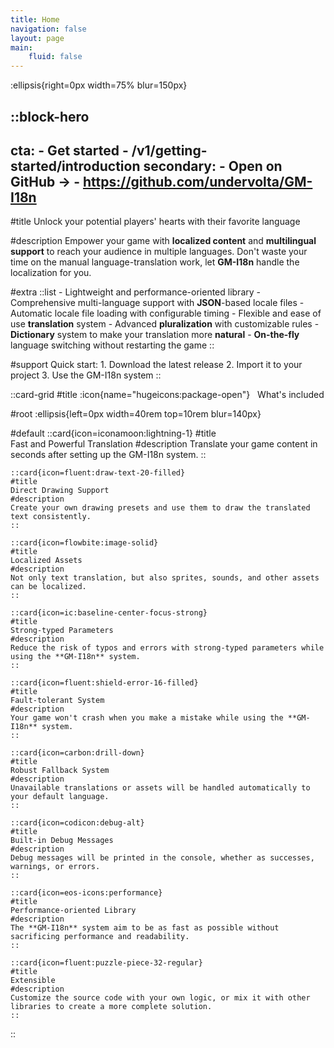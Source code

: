 ```yaml
---
title: Home
navigation: false
layout: page
main:
    fluid: false
---
```


:ellipsis{right=0px width=75% blur=150px}

::block-hero
---
cta:
    - Get started
    - /v1/getting-started/introduction
secondary:
    - Open on GitHub →
    - https://github.com/undervolta/GM-I18n
---

#title
Unlock your potential players' hearts with their favorite language

#description
Empower your game with **localized content** and **multilingual support** to reach your audience in multiple languages. Don't waste your time on the manual language-translation work, let **GM-I18n** handle the localization for you.

#extra
    ::list
    - Lightweight and performance-oriented library
    - Comprehensive multi-language support with **JSON**-based locale files
    - Automatic locale file loading with configurable timing
    - Flexible and ease of use **translation** system 
    - Advanced **pluralization** with customizable rules
    - **Dictionary** system to make your translation more **natural**
    - **On-the-fly** language switching without restarting the game
    ::

#support
    Quick start:
	1. Download the latest release
	2. Import it to your project
	3. Use the GM-I18n system
::

::card-grid
#title
:icon{name="hugeicons:package-open"} &nbsp; What's included

#root
:ellipsis{left=0px width=40rem top=10rem blur=140px}

#default
    ::card{icon=iconamoon:lightning-1}
    #title  
    Fast and Powerful Translation
    #description
    Translate your game content in seconds after setting up the GM-I18n system.
    ::

    ::card{icon=fluent:draw-text-20-filled}
    #title  
    Direct Drawing Support
    #description
    Create your own drawing presets and use them to draw the translated text consistently.
    ::

    ::card{icon=flowbite:image-solid}
    #title  
    Localized Assets
    #description
    Not only text translation, but also sprites, sounds, and other assets can be localized.
    ::

    ::card{icon=ic:baseline-center-focus-strong}
    #title
    Strong-typed Parameters
    #description
    Reduce the risk of typos and errors with strong-typed parameters while using the **GM-I18n** system.
    ::

    ::card{icon=fluent:shield-error-16-filled}
    #title
    Fault-tolerant System
    #description
    Your game won't crash when you make a mistake while using the **GM-I18n** system.
    ::

    ::card{icon=carbon:drill-down}
    #title
    Robust Fallback System
    #description
    Unavailable translations or assets will be handled automatically to your default language.
    ::

    ::card{icon=codicon:debug-alt}
    #title
    Built-in Debug Messages
    #description
    Debug messages will be printed in the console, whether as successes, warnings, or errors.
    ::

    ::card{icon=eos-icons:performance}
    #title
    Performance-oriented Library
    #description
    The **GM-I18n** system aim to be as fast as possible without sacrificing performance and readability.
    ::

    ::card{icon=fluent:puzzle-piece-32-regular}
    #title
    Extensible
    #description
    Customize the source code with your own logic, or mix it with other libraries to create a more complete solution.
    ::
::

